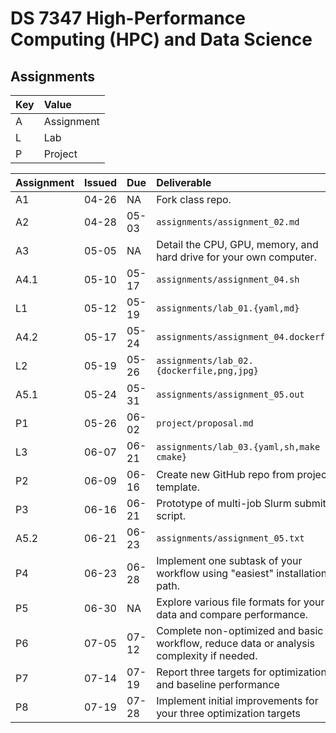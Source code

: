 # DS 7347 High-Performance Computing (HPC) and Data Science

## Assignments

| Key | Value      |
| :-- | :--------- |
| A   | Assignment |
| L   | Lab        |
| P   | Project    |

| Assignment | Issued | Due   | Deliverable                                                                              |
| :--------- | :----- | :---- | :--------------------------------------------------------------------------------------- |
| A1         | 04-26  | NA    | Fork class repo.                                                                         |
| A2         | 04-28  | 05-03 | `assignments/assignment_02.md`                                                           |
| A3         | 05-05  | NA    | Detail the CPU, GPU, memory, and hard drive for your own computer.                       |
| A4.1       | 05-10  | 05-17 | `assignments/assignment_04.sh`                                                           |
| L1         | 05-12  | 05-19 | `assignments/lab_01.{yaml,md}`                                                           |
| A4.2       | 05-17  | 05-24 | `assignments/assignment_04.dockerfile`                                                   |
| L2         | 05-19  | 05-26 | `assignments/lab_02.{dockerfile,png,jpg}`                                                |
| A5.1       | 05-24  | 05-31 | `assignments/assignment_05.out`                                                          |
| P1         | 05-26  | 06-02 | `project/proposal.md`                                                                    |
| L3         | 06-07  | 06-21 | `assignments/lab_03.{yaml,sh,make or cmake}`                                             |
| P2         | 06-09  | 06-16 | Create new GitHub repo from project template.                                            |
| P3         | 06-16  | 06-21 | Prototype of multi-job Slurm submit script.                                              |
| A5.2       | 06-21  | 06-23 | `assignments/assignment_05.txt`                                                          |
| P4         | 06-23  | 06-28 | Implement one subtask of your workflow using "easiest" installation path.                |
| P5         | 06-30  | NA    | Explore various file formats for your data and compare performance.                      |
| P6         | 07-05  | 07-12 | Complete non-optimized and basic workflow, reduce data or analysis complexity if needed. |
| P7         | 07-14  | 07-19 | Report three targets for optimization and baseline performance                           |
| P8         | 07-19  | 07-28 | Implement initial improvements for your three optimization targets                       |

